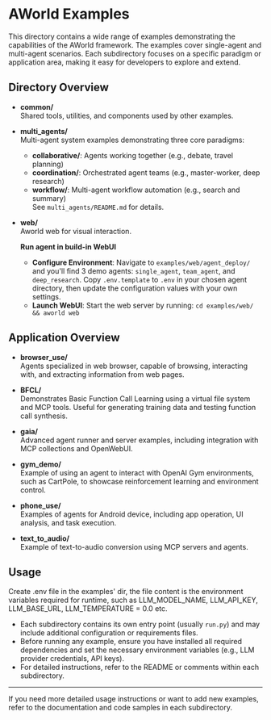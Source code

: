 # AWorld Examples

This directory contains a wide range of examples demonstrating the capabilities of the AWorld framework. 
The examples cover single-agent and multi-agent scenarios. Each subdirectory focuses on a specific paradigm or 
application area, making it easy for developers to explore and extend.

## Directory Overview

- **common/**  
  Shared tools, utilities, and components used by other examples.

- **multi_agents/**  
  Multi-agent system examples demonstrating three core paradigms:  
  - **collaborative/**: Agents working together (e.g., debate, travel planning)  
  - **coordination/**: Orchestrated agent teams (e.g., master-worker, deep research)  
  - **workflow/**: Multi-agent workflow automation (e.g., search and summary)  
  See `multi_agents/README.md` for details.

- **web/**  
  Aworld web for visual interaction.

  **Run agent in build-in WebUI**

  - **Configure Environment**: Navigate to `examples/web/agent_deploy/` and you'll find 3 demo agents: `single_agent`, `team_agent`, and `deep_research`. Copy `.env.template` to `.env` in your chosen agent directory, then update the configuration values with your own settings.
  - **Launch WebUI**: Start the web server by running: `cd examples/web/ && aworld web`

## Application Overview

- **browser_use/**  
  Agents specialized in web browser, capable of browsing, interacting with, and extracting information from web pages.

- **BFCL/**  
  Demonstrates Basic Function Call Learning using a virtual file system and MCP tools. Useful for generating training data and testing function call synthesis.

- **gaia/**  
  Advanced agent runner and server examples, including integration with MCP collections and OpenWebUI.

- **gym_demo/**  
  Example of using an agent to interact with OpenAI Gym environments, such as CartPole, to showcase reinforcement learning and environment control.

- **phone_use/**  
  Examples of agents for Android device, including app operation, UI analysis, and task execution.

- **text_to_audio/**  
  Example of text-to-audio conversion using MCP servers and agents.


## Usage

Create .env file in the examples' dir, the file content is the environment variables required for runtime, 
such as LLM_MODEL_NAME, LLM_API_KEY, LLM_BASE_URL, LLM_TEMPERATURE = 0.0 etc.

- Each subdirectory contains its own entry point (usually `run.py`) and may include additional configuration or requirements files.
- Before running any example, ensure you have installed all required dependencies and set the necessary environment variables (e.g., LLM provider credentials, API keys).
- For detailed instructions, refer to the README or comments within each subdirectory.

---

If you need more detailed usage instructions or want to add new examples, refer to the documentation and code samples in each subdirectory. 